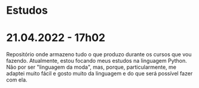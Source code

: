 # Estudos
# 21.04.2022 - 17h02

Repositório onde armazeno tudo o que produzo durante os cursos que vou fazendo.
Atualmente, estou focando meus estudos na linguagem Python. 
Não por ser "linguagem da moda", mas, porque, particularmente, me adaptei muito fácil e gosto muito da linguagem e do que será possível fazer com ela.
